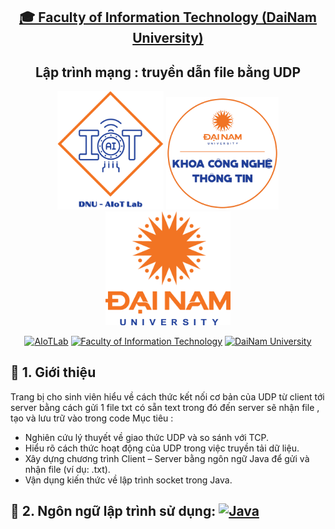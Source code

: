 <h2 align="center">
    <a href="https://dainam.edu.vn/vi/khoa-cong-nghe-thong-tin">
    🎓 Faculty of Information Technology (DaiNam University)
    </a>
</h2>
<h2 align="center">
   Lập trình mạng : truyền dẫn file bằng UDP
</h2>
<div align="center">
    <p align="center">
        <img src="docs/aiotlab_logo.png" alt="AIoTLab Logo" width="170"/>
        <img src="docs/fitdnu_logo.png" alt="AIoTLab Logo" width="180"/>
        <img src="docs/dnu_logo.png" alt="DaiNam University Logo" width="200"/>
    </p>

[![AIoTLab](https://img.shields.io/badge/AIoTLab-green?style=for-the-badge)](https://www.facebook.com/DNUAIoTLab)
[![Faculty of Information Technology](https://img.shields.io/badge/Faculty%20of%20Information%20Technology-blue?style=for-the-badge)](https://dainam.edu.vn/vi/khoa-cong-nghe-thong-tin)
[![DaiNam University](https://img.shields.io/badge/DaiNam%20University-orange?style=for-the-badge)](https://dainam.edu.vn)

</div>


## 📖 1. Giới thiệu
Trang bị cho sinh viên hiểu về cách thức kết nối cơ bản của UDP từ client tới server bằng cách gửi 1 file txt có sẵn text trong đó đến server sẽ nhận file , tạo và lưu trữ vào trong code
Mục tiêu :
- Nghiên cứu lý thuyết về giao thức UDP và so sánh với TCP.
- Hiểu rõ cách thức hoạt động của UDP trong việc truyền tải dữ liệu.
- Xây dựng chương trình Client – Server bằng ngôn ngữ Java để gửi và nhận file (ví dụ: .txt).
- Vận dụng kiến thức về lập trình socket trong Java.

## 🔧 2. Ngôn ngữ lập trình sử dụng: [![Java](https://img.shields.io/badge/Java-007396?style=for-the-badge&logo=java&logoColor=white)](https://www.java.com/)
